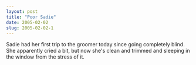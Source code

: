 ```yaml
---
layout: post
title: "Poor Sadie"
date: 2005-02-02
slug: 2005-02-02-1
---
```


Sadie had her first trip to the groomer today since going completely blind.  She apparently cried a bit, but now she&apos;s clean and trimmed and sleeping in the window from the stress of it.

